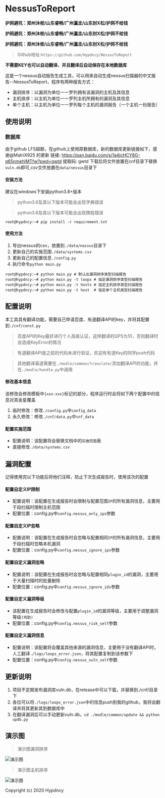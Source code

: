 # NessusToReport

**护网避坑：郑州沐桉/山东睿畅/广州瀛圭/山东封X松/护网不给钱**

**护网避坑：郑州沐桉/山东睿畅/广州瀛圭/山东封X松/护网不给钱**

**护网避坑：郑州沐桉/山东睿畅/广州瀛圭/山东封X松/护网不给钱**

> Github地址:`https://github.com/Hypdncy/NessusToReport`

**不需要KEY也可以自动翻译、并且翻译后自动保存在本地数据库**

这是一个nessus自动报告生成工具，可以用来自动生成nessus扫描器的中文报告--NessusToReport，程序有两种报告方式：

- 漏洞排序：以漏洞为单位一一罗列拥有该漏洞的主机及其信息
- 主机排序：以主机为单位一一罗列主机所拥有的漏洞及其信息
- 单个主机：以主机为单位一一罗列每个主机的漏洞报告（一个主机一份报告）

## 使用说明

### 数据库

由于github LFS超额，在github上使用原数据库，新的数据库更新链接如下，感谢@MatriX925 的更新
链接: https://pan.baidu.com/s/1a4jcHCY8G-q65nmehlMTfw?pwd=gwtd 提取码: gwtd
下载后将文件放置在cnf目录下替换`vuln.db`即可,csv文件放置在`data/nessus`目录下

#### 安装方法

建议在windows下安装python3.8+版本

> python3.6及其以下版本可能会出现字典错误

> python3.8及其以下版本可能会出现携程错误

```shell script
root@hypdncy:~# pip install -r requirement.txt
```
#### 使用方法

1. 导出nessus的csv，放置到`./data/nessus`目录下
2. 更新自己的实施范围`./data/systems.csv`
3. 更新自己的配置信息`./config.py`
4. 执行命令`python main.py`

```shell script
root@hypdncy:~# python main.py # 默认出漏洞排序类型扫描报告
root@hypdncy:~# python main.py -t loops # 指定漏洞排序类型扫描报告
root@hypdncy:~# python main.py -t hosts # 指定主机排序类型扫描报告
root@hypdncy:~# python main.py -t host  # 指定单个主机类型扫描报告
```

## 配置说明

本工具具有翻译功能，需要自己申请百度、有道翻译API的key，并将其配置到`./cnf/const.py`

> 百度API的Key最好进行个人高级认证，这样翻译的QPS为10，否则翻译时会造成KeyError的情况

> 有道翻译API是之前的代码未进行验证，欢迎有有道Key的同学push代码

> 其他翻译渠道需要在`./modle/common/translate/`添加翻译API的功能，并在`./modle/handle.py`中调用

#### 修改基本信息

该修改会修改模板中`{xxx-xxx}`标记的部分，程序运行时会将如下两个配置中的信息对其金星覆盖

1. 临时修改：修改`./config.py`中`config_data`
1. 永久修改：修改`./cnf/data.py`中`cnf_data`

#### 配置实施范围

- 配置说明：该配置将会替换文档中的`实施范围`表
- 直接修改`./data/systems.csv`

## 漏洞配置

记得使用完以下功能后将他们注释，防止下次生成报告时，使用该次的配置

#### 配置自定义IP限制

- 配置说明：该配置在生成报告时会限制与配置范围`IP`的所有漏洞信息，主要用于段扫描时限制主机范围
- 配置位置：config.py中`config.nessus_only_ips`参数

#### 配置自定义IP忽略

- 配置说明：该配置在生成报告时会忽略与配置相同`IP`的所有漏洞信息，主要用于段扫描时忽略本机漏洞
- 配置位置：config.py中`config.nessus_ignore_ips`参数

#### 配置自定义漏洞忽略

- 配置说明：该配置在生成报告时会忽略与配置相同`plugin_id`的漏洞，主要用于大量扫描时的批量删除
- 配置位置：config.py中`config.nessus_ignore_ids`参数

#### 配置自定义漏洞等级

- 该配置在生成报告时会修改与配置`plugin_id`的漏洞等级，主要用于调整漏洞等级`(鸡肋)`
- 配置位置：config.py中`config.nessus_risk_self`参数

#### 配置自定义漏洞信息

- 配置说明：该配置将会覆盖其他来源的漏洞信息，主要用于没有翻译API时，人工翻译`./logs/loops_error.json`，将其配置复制到该参数下
- 配置位置：config.py中`config.nessus_vuln_self`参数

## 更新说明

1. 项目不定期发布漏洞库vuln.db，在release中可以下载，并替换到./cnf/目录下
2. 各位可以将`./logs/loops_error.json`中的信息push到我的github，我将会翻译并将其更新其到数据库中
3. 在翻译漏洞后可以手动更新vuln.db，`cd ./modle/common/update && python updb.py`

## 演示图

>演示图漏洞排序

![演示图](演示图漏洞排序.png)

>演示图主机排序

![演示图](演示图主机排序.png)

Copyright (c) 2020 Hypdncy
